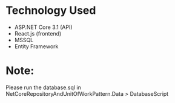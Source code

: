 # Technology Used
- ASP.NET Core 3.1 (API)
- React.js (frontend)
- MSSQL
- Entity Framework

# Note: 
Please run the database.sql in NetCoreRepositoryAndUnitOfWorkPattern.Data > DatabaseScript
